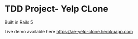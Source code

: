 # TDD Project- Yelp CLone

Built in Rails 5

Live demo available here https://ae-yelp-clone.herokuapp.com